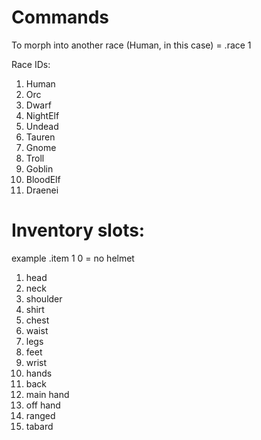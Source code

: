 # Commands

To morph into another race (Human, in this case) = .race 1

Race IDs:
1. Human
2. Orc
3. Dwarf
4. NightElf
5. Undead
6. Tauren
7. Gnome
8. Troll
9. Goblin
10. BloodElf
11. Draenei


# Inventory slots:
example .item 1 0   = no helmet
1. head
2. neck
3. shoulder
4. shirt
5. chest
6. waist
7. legs
8. feet
9. wrist
10. hands
15. back
16. main hand
17. off hand
18. ranged
19. tabard
